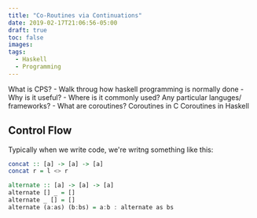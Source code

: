 ```yaml
---
title: "Co-Routines via Continuations"
date: 2019-02-17T21:06:56-05:00
draft: true
toc: false
images:
tags:
  - Haskell
  - Programming
---
```

What is CPS?
    - Walk throug how haskell programming is normally done
    - Why is it useful?
    - Where is it commonly used? Any particular languges/ frameworks?
    -
What are coroutines?
Coroutines in C
Coroutines in Haskell

## Control Flow

Typically when we write code, we're writng something like this:
```haskell
concat :: [a] -> [a] -> [a]
concat r = l <> r

alternate :: [a] -> [a] -> [a]
alternate [] _ = []
alternate _ [] = []
alternate (a:as) (b:bs) = a:b : alternate as bs
```

